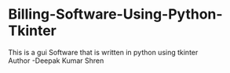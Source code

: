 # Billing-Software-Using-Python-Tkinter
This is a gui Software that is written in python using tkinter 
<br>Author -Deepak Kumar Shren 

